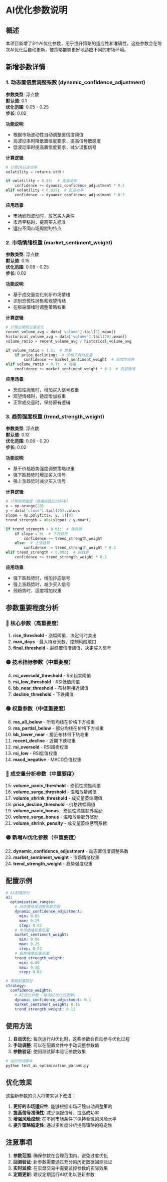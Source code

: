# AI优化参数说明

## 概述

本项目新增了3个AI优化参数，用于提升策略的适应性和准确性。这些参数会在每次AI优化后自动更新，使策略能够更好地适应不同的市场环境。

## 新增参数详情

### 1. 动态置信度调整系数 (dynamic_confidence_adjustment)

**参数类型**: 浮点数  
**默认值**: 0.1  
**优化范围**: 0.05 - 0.25  
**步长**: 0.02  

**功能说明**:
- 根据市场波动性自动调整置信度阈值
- 高波动率时降低置信度要求，提高信号敏感度
- 低波动率时提高置信度要求，减少误报信号

**计算逻辑**:
```python
# 计算20日波动率
volatility = returns.std()

if volatility > 0.03:  # 高波动率
    confidence += dynamic_confidence_adjustment * 0.5
elif volatility < 0.015:  # 低波动率
    confidence -= dynamic_confidence_adjustment * 0.3
```

**应用场景**:
- 市场剧烈波动时，放宽买入条件
- 市场平稳时，提高买入标准
- 适应不同市场周期的特点

### 2. 市场情绪权重 (market_sentiment_weight)

**参数类型**: 浮点数  
**默认值**: 0.15  
**优化范围**: 0.08 - 0.25  
**步长**: 0.02  

**功能说明**:
- 基于成交量变化判断市场情绪
- 识别恐慌性抛售和观望情绪
- 在极端情绪时调整策略权重

**计算逻辑**:
```python
# 计算近期成交量变化
recent_volume_avg = data['volume'].tail(5).mean()
historical_volume_avg = data['volume'].tail(20).mean()
volume_ratio = recent_volume_avg / historical_volume_avg

if volume_ratio > 1.5:  # 放量
    if price_declining:  # 价格下跌时放量
        confidence += market_sentiment_weight  # 恐慌性抛售
elif volume_ratio < 0.7:  # 缩量
    confidence += market_sentiment_weight * 0.3  # 观望情绪
```

**应用场景**:
- 恐慌性抛售时，增加买入信号权重
- 观望情绪时，适度增加权重
- 正常成交量时，保持原有逻辑

### 3. 趋势强度权重 (trend_strength_weight)

**参数类型**: 浮点数  
**默认值**: 0.12  
**优化范围**: 0.06 - 0.20  
**步长**: 0.02  

**功能说明**:
- 基于价格趋势强度调整策略权重
- 强下跌趋势时增加买入信号
- 强上涨趋势时减少买入信号

**计算逻辑**:
```python
# 计算趋势强度（使用线性回归斜率）
x = np.arange(20)
y = data['close'].tail(20).values
slope = np.polyfit(x, y, 1)[0]
trend_strength = abs(slope) / y.mean()

if trend_strength > 0.01:  # 强趋势
    if slope < 0:  # 下跌趋势
        confidence += trend_strength_weight
    else:  # 上涨趋势
        confidence -= trend_strength_weight * 0.5
elif trend_strength < 0.002:  # 弱趋势
    confidence += trend_strength_weight * 0.2
```

**应用场景**:
- 强下跌趋势时，增加抄底信号
- 强上涨趋势时，减少买入信号
- 弱趋势时，适度增加权重

## 参数重要程度分析

### 🔴 核心参数（高重要度）
1. **rise_threshold** - 涨幅阈值，决定何时卖出
2. **max_days** - 最大持仓天数，控制风险敞口
3. **final_threshold** - 最终置信度阈值，决定买入信号

### 🟡 技术指标参数（中重要度）
4. **rsi_oversold_threshold** - RSI超卖阈值
5. **rsi_low_threshold** - RSI低值阈值
6. **bb_near_threshold** - 布林带接近阈值
7. **decline_threshold** - 下跌阈值

### 🟢 权重参数（中低重要度）
8. **ma_all_below** - 所有均线在价格下方权重
9. **ma_partial_below** - 部分均线在价格下方权重
10. **bb_lower_near** - 接近布林带下轨权重
11. **recent_decline** - 近期下跌权重
12. **rsi_oversold** - RSI超卖权重
13. **rsi_low** - RSI低值权重
14. **macd_negative** - MACD负值权重

### 🔵 成交量分析参数（中重要度）
15. **volume_panic_threshold** - 恐慌性抛售阈值
16. **volume_surge_threshold** - 温和放量阈值
17. **volume_shrink_threshold** - 成交量萎缩阈值
18. **price_decline_threshold** - 价格跌幅阈值
19. **volume_panic_bonus** - 恐慌性抛售额外奖励
20. **volume_surge_bonus** - 温和放量额外奖励
21. **volume_shrink_penalty** - 成交量萎缩惩罚系数

### 🟣 新增AI优化参数（中重要度）
22. **dynamic_confidence_adjustment** - 动态置信度调整系数
23. **market_sentiment_weight** - 市场情绪权重
24. **trend_strength_weight** - 趋势强度权重

## 配置示例

```yaml
# AI配置部分
ai:
  optimization_ranges:
    # 动态置信度调整系数范围
    dynamic_confidence_adjustment:
      min: 0.05
      max: 0.25
      step: 0.02
    # 市场情绪权重范围
    market_sentiment_weight:
      min: 0.08
      max: 0.25
      step: 0.02
    # 趋势强度权重范围
    trend_strength_weight:
      min: 0.06
      max: 0.20
      step: 0.02

# 策略配置部分
strategy:
  confidence_weights:
    # AI优化参数 (每次AI优化后更新)
    dynamic_confidence_adjustment: 0.1
    market_sentiment_weight: 0.15
    trend_strength_weight: 0.12
```

## 使用方法

1. **自动优化**: 每次运行AI优化时，这些参数会自动参与优化过程
2. **手动调整**: 可以在配置文件中手动调整参数值
3. **参数验证**: 使用测试脚本验证参数效果

```bash
# 运行测试脚本
python test_ai_optimization_params.py
```

## 优化效果

这些新参数的引入将带来以下改进：

1. **更好的市场适应性**: 能够根据市场环境自动调整策略
2. **提高信号准确性**: 减少误报信号，提高成功率
3. **增强风险控制**: 在不同市场条件下保持合理的风险水平
4. **提升策略稳定性**: 通过多维度分析提高策略的稳定性

## 注意事项

1. **参数范围**: 确保参数在合理范围内，避免过度优化
2. **回测验证**: 新参数需要通过充分的历史数据回测验证
3. **实时监控**: 在实盘交易中需要监控参数的实际效果
4. **定期更新**: 建议定期运行AI优化以更新参数 